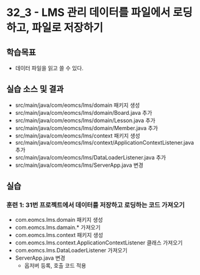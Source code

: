 # 32_3 - LMS 관리 데이터를 파일에서 로딩하고, 파일로 저장하기

## 학습목표

- 데이터 파일을 읽고 쓸 수 있다.

## 실습 소스 및 결과

- src/main/java/com/eomcs/lms/domain 패키지 생성
- src/main/java/com/eomcs/lms/domain/Board.java 추가
- src/main/java/com/eomcs/lms/domain/Lesson.java 추가
- src/main/java/com/eomcs/lms/domain/Member.java 추가
- src/main/java/com/eomcs/lms/context 패키지 생성
- src/main/java/com/eomcs/lms/context/ApplicationContextListener.java 추가
- src/main/java/com/eomcs/lms/DataLoaderListener.java 추가
- src/main/java/com/eomcs/lms/ServerApp.java 변경

## 실습  

### 훈련 1: 31번 프로젝트에서 데이터를 저장하고 로딩하는 코드 가져오기

- com.eomcs.lms.domain 패키지 생성
- com.eomcs.lms.damain.* 가져오기
- com.eomcs.lms.context 패키지 생성
- com.eomcs.lms.context.ApplicationContextListener 클래스 가져오기
- com.eomcs.lms.DataLoaderListener 가져오기
- ServerApp.java 변경
  - 옵저버 등록, 호출 코드 적용

